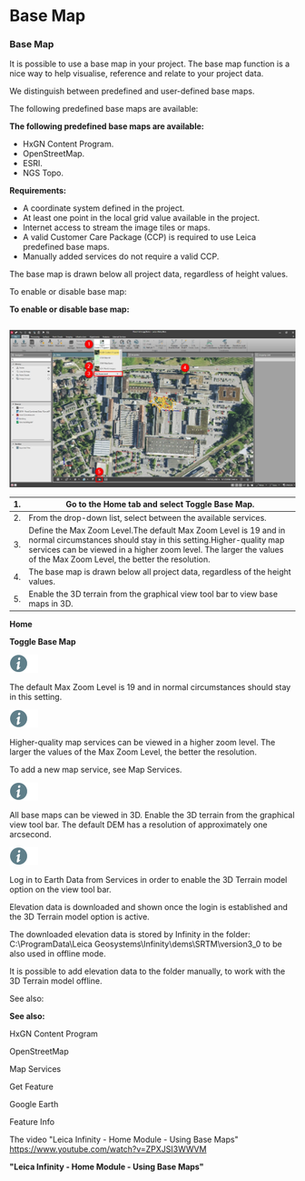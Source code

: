 # Base Map

### Base Map

It is possible to use a base map in your project. The base map function is a nice way to help visualise, reference and relate to your project data.

We distinguish between predefined and user-defined base maps.

The following predefined base maps are available:

**The following predefined base maps are available:**

- HxGN Content Program.
- OpenStreetMap.
- ESRI.
- NGS Topo.

**Requirements:**

- A coordinate system defined in the project.
- At least one point in the local grid value available in the project.
- Internet access to stream the image tiles or maps.
- A valid Customer Care Package (CCP) is required to use Leica predefined base maps.
- Manually added services do not require a valid CCP.

The base map is drawn below all project data, regardless of height values.

To enable or disable base map:

**To enable or disable base map:**

|  |  |
| --- | --- |

![Image](graphics/00959474.jpg)

| 1. | Go to the Home tab and select Toggle Base Map. |
| --- | --- |
| 2. | From the drop-down list, select between the available services. |
| 3. | Define the Max Zoom Level.The default Max Zoom Level is 19 and in normal circumstances should stay in this setting.Higher-quality map services can be viewed in a higher zoom level. The larger the values of the Max Zoom Level, the better the resolution. |
| 4. | The base map is drawn below all project data, regardless of the height values. |
| 5. | Enable the 3D terrain from the graphical view tool bar to view base maps in 3D. |

**Home**

**Toggle Base Map**

![Image](./data/icons/note.gif)

The default Max Zoom Level is 19 and in normal circumstances should stay in this setting.

![Image](./data/icons/note.gif)

Higher-quality map services can be viewed in a higher zoom level. The larger the values of the Max Zoom Level, the better the resolution.

To add a new map service, see Map Services.

![Image](./data/icons/note.gif)

All base maps can be viewed in 3D. Enable the 3D terrain from the graphical view tool bar. The default DEM has a resolution of approximately one arcsecond.

![Image](./data/icons/note.gif)

Log in to Earth Data from Services in order to enable the 3D Terrain model option on the view tool bar.

Elevation data is downloaded and shown once the login is established and the 3D Terrain model option is active.

The downloaded elevation data is stored by Infinity in the folder: C:\ProgramData\Leica Geosystems\Infinity\dems\SRTM\version3_0 to be also used in offline mode.

It is possible to add elevation data to the folder manually, to work with the 3D Terrain model offline.

See also:

**See also:**

HxGN Content Program

OpenStreetMap

Map Services

Get Feature

Google Earth

Feature Info

The video "Leica Infinity - Home Module - Using Base Maps" https://www.youtube.com/watch?v=ZPXJSI3WWVM

**"Leica Infinity - Home Module - Using Base Maps"**

